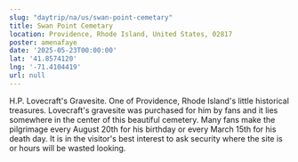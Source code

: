 ```yaml
---
slug: "daytrip/na/us/swan-point-cemetary"
title: Swan Point Cemetary
location: Providence, Rhode Island, United States, 02817
poster: amenafaye
date: '2025-05-23T00:00:00'
lat: '41.8574120'
lng: '-71.4104419'
url: null
---
```


H.P. Lovecraft's Gravesite. One of Providence, Rhode Island's little historical treasures. Lovecraft's gravesite was purchased for him by fans and it lies somewhere in the center of this beautiful cemetery. Many fans make the pilgrimage every August 20th for his birthday or every March 15th for his death day. It is in the visitor's best interest to ask security where the site is or hours will be wasted looking.

